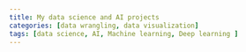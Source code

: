 ```yaml
---
title: My data science and AI projects
categories: [data wrangling, data visualization]
tags: [data science, AI, Machine learning, Deep learning ]
---
```

